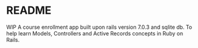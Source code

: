 # README

WIP
A course enrollment app built upon rails version 7.0.3 and sqlite db. To help learn Models, Controllers and Active Records concepts in Ruby on Rails.
